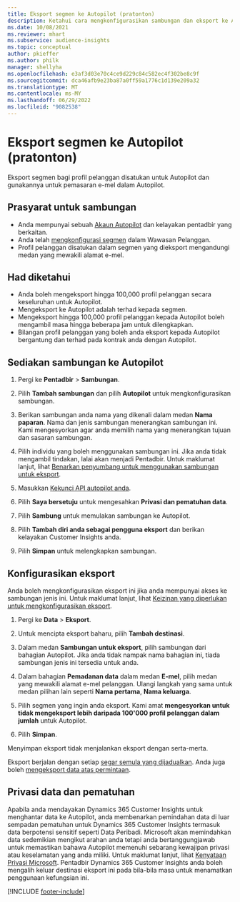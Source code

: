 ```yaml
---
title: Eksport segmen ke Autopilot (pratonton)
description: Ketahui cara mengkonfigurasikan sambungan dan eksport ke Autopilot.
ms.date: 10/08/2021
ms.reviewer: mhart
ms.subservice: audience-insights
ms.topic: conceptual
author: pkieffer
ms.author: philk
manager: shellyha
ms.openlocfilehash: e3af3d03e70c4ce9d229c84c582ec4f302be8c9f
ms.sourcegitcommit: dca46afb9e23ba87a0ff59a1776c1d139e209a32
ms.translationtype: MT
ms.contentlocale: ms-MY
ms.lasthandoff: 06/29/2022
ms.locfileid: "9082538"
---
```

# <a name="export-segments-to-autopilot-preview"></a>Eksport segmen ke Autopilot (pratonton)

Eksport segmen bagi profil pelanggan disatukan untuk Autopilot dan gunakannya untuk pemasaran e-mel dalam Autopilot. 

## <a name="prerequisites-for-a-connection"></a>Prasyarat untuk sambungan

-   Anda mempunyai sebuah [Akaun Autopilot](https://www.autopilothq.com/) dan kelayakan pentadbir yang berkaitan.
-   Anda telah [mengkonfigurasi segmen](segments.md) dalam Wawasan Pelanggan.
-   Profil pelanggan disatukan dalam segmen yang dieksport mengandungi medan yang mewakili alamat e-mel.

## <a name="known-limitations"></a>Had diketahui

- Anda boleh mengeksport hingga 100,000 profil pelanggan secara keseluruhan untuk Autopilot.
- Mengeksport ke Autopilot adalah terhad kepada segmen.
- Mengeksport hingga 100,000 profil pelanggan kepada Autopilot boleh mengambil masa hingga beberapa jam untuk dilengkapkan. 
- Bilangan profil pelanggan yang boleh anda eksport kepada Autopilot bergantung dan terhad pada kontrak anda dengan Autopilot.

## <a name="set-up-connection-to-autopilot"></a>Sediakan sambungan ke Autopilot

1. Pergi ke **Pentadbir** > **Sambungan**.

1. Pilih **Tambah sambungan** dan pilih **Autopilot** untuk mengkonfigurasikan sambungan.

1. Berikan sambungan anda nama yang dikenali dalam medan **Nama paparan**. Nama dan jenis sambungan menerangkan sambungan ini. Kami mengesyorkan agar anda memilih nama yang menerangkan tujuan dan sasaran sambungan.

1. Pilih individu yang boleh menggunakan sambungan ini. Jika anda tidak mengambil tindakan, lalai akan menjadi Pentadbir. Untuk maklumat lanjut, lihat [Benarkan penyumbang untuk menggunakan sambungan untuk eksport](connections.md#allow-contributors-to-use-a-connection-for-exports).

1. Masukkan [Kekunci API autopilot anda](https://autopilot.docs.apiary.io/#).

1. Pilih **Saya bersetuju** untuk mengesahkan **Privasi dan pematuhan data**.

1. Pilih **Sambung** untuk memulakan sambungan ke Autopilot.

1. Pilih **Tambah diri anda sebagai pengguna eksport** dan berikan kelayakan Customer Insights anda.

1. Pilih **Simpan** untuk melengkapkan sambungan.

## <a name="configure-an-export"></a>Konfigurasikan eksport

Anda boleh mengkonfigurasikan eksport ini jika anda mempunyai akses ke sambungan jenis ini. Untuk maklumat lanjut, lihat [Keizinan yang diperlukan untuk mengkonfigurasikan eksport](export-destinations.md#set-up-a-new-export).

1. Pergi ke **Data** > **Eksport**.

1. Untuk mencipta eksport baharu, pilih **Tambah destinasi**.

1. Dalam medan **Sambungan untuk eksport**, pilih sambungan dari bahagian Autopilot. Jika anda tidak nampak nama bahagian ini, tiada sambungan jenis ini tersedia untuk anda.

1. Dalam bahagian **Pemadanan data** dalam medan **E-mel**, pilih medan yang mewakili alamat e-mel pelanggan. Ulangi langkah yang sama untuk medan pilihan lain seperti **Nama pertama**, **Nama keluarga**.

1. Pilih segmen yang ingin anda eksport. Kami amat **mengesyorkan untuk tidak mengeksport lebih daripada 100'000 profil pelanggan dalam jumlah** untuk Autopilot. 

1. Pilih **Simpan**.

Menyimpan eksport tidak menjalankan eksport dengan serta-merta.

Eksport berjalan dengan setiap [segar semula yang dijadualkan](system.md#schedule-tab). Anda juga boleh [mengeksport data atas permintaan](export-destinations.md#run-exports-on-demand). 

## <a name="data-privacy-and-compliance"></a>Privasi data dan pematuhan

Apabila anda mendayakan Dynamics 365 Customer Insights untuk menghantar data ke Autopilot, anda membenarkan pemindahan data di luar sempadan pematuhan untuk Dynamics 365 Customer Insights termasuk data berpotensi sensitif seperti Data Peribadi. Microsoft akan memindahkan data sedemikian mengikut arahan anda tetapi anda bertanggungjawab untuk memastikan bahawa Autopilot memenuhi sebarang kewajipan privasi atau keselamatan yang anda miliki. Untuk maklumat lanjut, lihat [Kenyataan Privasi Microsoft](https://go.microsoft.com/fwlink/?linkid=396732).
Pentadbir Dynamics 365 Customer Insights anda boleh mengalih keluar destinasi eksport ini pada bila-bila masa untuk menamatkan penggunaan kefungsian ini.


[!INCLUDE [footer-include](includes/footer-banner.md)]
